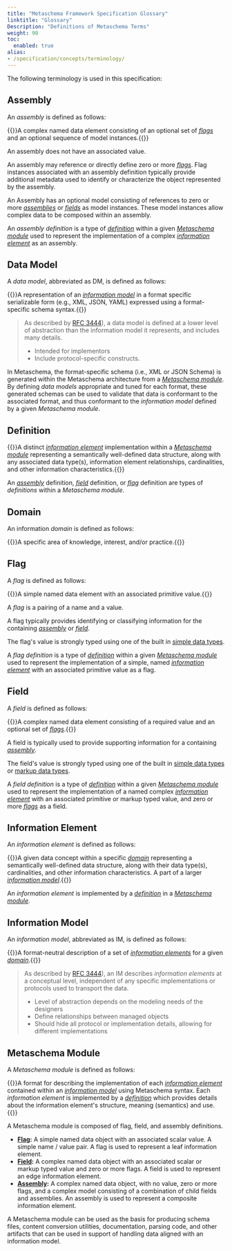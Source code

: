 ```yaml
---
title: "Metaschema Framework Specification Glossary"
linktitle: "Glossary"
Description: "Definitions of Metaschema Terms"
weight: 90
toc:
  enabled: true
alias:
- /specification/concepts/terminology/
---
```


The following terminology is used in this specification:

## Assembly

An *assembly* is defined as follows:

{{<callout>}}A complex named data element consisting of an optional set of [*flags*](#flag) and an optional sequence of model instances.{{</callout>}}

An assembly does not have an associated value.

An assembly may reference or directly define zero or more [*flags*](#flag). Flag instances associated with an assembly definition typically provide additional metadata used to identify or characterize the object represented by the assembly.

An Assembly has an optional model consisting of references to zero or more [*assemblies*](#assembly) or [*fields*](#field) as model instances. These model instances allow complex data to be composed within an assembly.

An *assembly definition* is a type of [*definition*](#definition) within a given [*Metaschema module*](#metaschema-module) used to represent the implementation of a complex [*information element*](#information-element) as an assembly.

## Data Model

A *data model*, abbreviated as DM, is defined as follows:

{{<callout>}}A representation of an [*information model*](#information-model) in a format specific serializable form (e.g., XML, JSON, YAML) expressed using a format-specific schema syntax.{{</callout>}}

> As described by [RFC 3444](https://tools.ietf.org/html/rfc3444#section-4)), a data model is defined at a lower level of abstraction than the information model it represents, and includes many details.
>
> - Intended for implementors
> - Include protocol-specific constructs.

In Metaschema, the format-specific schema (i.e., XML or JSON Schema) is generated within the Metaschema architecture from a [*Metaschema module*](#metaschema-module). By defining *data models* appropriate and tuned for each format, these generated schemas can be used to validate that data is conformant to the associated format, and thus conformant to the *information model* defined by a given *Metaschema module*.

## Definition

{{<callout>}}A distinct [*information element*](#information-element) implementation within a [*Metaschema module*](#metaschema-module) representing a semantically well-defined data structure, along with any associated data type(s), information element relationships, cardinalities, and other information characteristics.{{</callout>}}

An [*assembly*](#assembly) definition, [*field*](#field) definition, or [*flag*](#flag) definition are types of *definitions* within a *Metaschema module*.

## Domain

An information *domain* is defined as follows:

{{<callout>}}A specific area of knowledge, interest, and/or practice.{{</callout>}}

## Flag

A *flag* is defined as follows:

{{<callout>}}A simple named data element with an associated primitive value.{{</callout>}}

A *flag* is a pairing of a name and a value.

A flag typically provides identifying or classifying information for the containing [*assembly*](#assembly) or [*field*](#field).

The flag's value is strongly typed using one of the built in [simple data types](/specification/datatypes/#simple-data-types).

A *flag definition* is a type of [*definition*](#definition) within a given [*Metaschema module*](#metaschema-module) used to represent the implementation of a simple, named [*information element*](#information-element) with an associated primitive value as a flag.

## Field

A *field* is defined as follows:

{{<callout>}}A complex named data element consisting of a required value and an optional set of [*flags*](#flag).{{</callout>}}

A field is typically used to provide supporting information for a containing [*assembly*](#assembly).

The field's value is strongly typed using one of the built in [simple data types](/specification/datatypes/#simple-data-types) or [markup data types](/specification/datatypes/#markup-data-types).

A *field definition* is a type of [*definition*](#definition) within a given [*Metaschema module*](#metaschema-module) used to represent the implementation of a named complex [*information element*](#information-element) with an associated primitive or markup typed value, and zero or more [*flags*](#flag) as a field.

## Information Element

An *information element* is defined as follows:

{{<callout>}}A given data concept within a specific [*domain*](#domain) representing a semantically well-defined data structure, along with their data type(s), cardinalities, and other information characteristics. A part of a larger [*information model*](#information-model).{{</callout>}}

An *information element* is implemented by a [*definition*](#definition) in a [*Metaschema module*](#metaschema-module).

## Information Model

An *information model*, abbreviated as IM, is defined as follows:

{{<callout>}}A format-neutral description of a set of [*information elements*](#information-element) for a given [*domain*](#domain).{{</callout>}}

> As described by [RFC 3444](https://tools.ietf.org/html/rfc3444#section-3)), an IM describes *information elements* at a conceptual level, independent of any specific implementations or protocols used to transport the data.
>
> - Level of abstraction depends on the modeling needs of the designers
> - Define relationships between managed objects
> - Should hide all protocol or implementation details, allowing for different implementations

## Metaschema Module

A *Metaschema module* is defined as follows:

{{<callout>}}A format for describing the implementation of each [*information element*](#information-element) contained within an [*information model*](#information-model) using Metaschema syntax. Each *information element* is implemented by a [*definition*](#definition) which provides details about the information element's structure, meaning (semantics) and use.{{</callout>}}

A Metaschema module is composed of flag, field, and assembly definitions.

- **[Flag](#flag):** A simple named data object with an associated scalar value. A simple name / value pair. A flag is used to represent a leaf information element.
- **[Field](#field):** A complex named data object with an associated scalar or markup typed value and zero or more flags. A field is used to represent an edge information element.
- **[Assembly](#assembly):** A complex named data object, with no value, zero or more flags, and a complex model consisting of a combination of child fields and assemblies. An assembly is used to represent a composite information element.

A Metaschema module can be used as the basis for producing schema files, content conversion utilities, documentation, parsing code, and other artifacts that can be used in support of handling data aligned with an information model.
